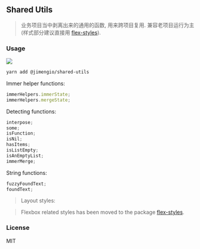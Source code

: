 ## Shared Utils

> 业务项目当中剥离出来的通用的函数, 用来跨项目复用. 兼容老项目运行为主(样式部分建议直接用 [flex-styles](https://github.com/jimengio/flex-styles)).

### Usage

![](https://img.shields.io/npm/v/@jimengio/shared-utils.svg?style=flat-square)

```bash
yarn add @jimengio/shared-utils
```

Immer helper functions:

```js
immerHelpers.immerState;
immerHelpers.mergeState;
```

Detecting functions:

```js
interpose;
some;
isFunction;
isNil;
hasItems;
isListEmpty;
isAnEmptyList;
immerMerge;
```

String functions:

```js
fuzzyFoundText;
foundText;
```

> Layout styles:

> Flexbox related styles has been moved to the package [flex-styles](https://github.com/jimengio/flex-styles).

### License

MIT

